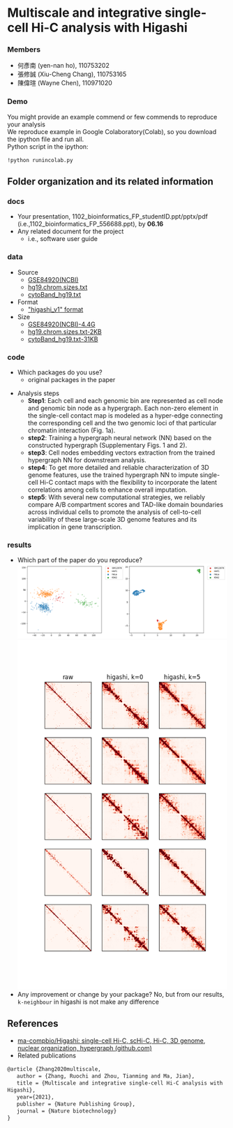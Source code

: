 # Multiscale and integrative single-cell Hi-C analysis with Higashi
### Members
* 何彥南 (yen-nan ho), 110753202
* 張修誠 (Xiu-Cheng Chang),	110753165
* 陳偉瑄 (Wayne Chen), 110971020

### Demo 
You might provide an example commend or few commends to reproduce your analysis  
We reproduce example in Google Colaboratory(Colab), so you download the ipython file and run all.  
Python script in the ipython:
```
!python runincolab.py
```

## Folder organization and its related information

### docs
* Your presentation, 1102_bioinformatics_FP_studentID.ppt/pptx/pdf (i.e.,1102_bioinformatics_FP_556688.ppt), by **06.16**
* Any related document for the project
  * i.e., software user guide

### data
- Source
  - [GSE84920(NCBI)](https://www.ncbi.nlm.nih.gov/geo/query/acc.cgi?acc=GSE84920)
  - [hg19.chrom.sizes.txt](https://github.com/biogo/biogo/blob/master/feat/genome/human/hg19/hg19_cytoBand.txt.gz)
  - [cytoBand_hg19.txt](https://www.bing.com/ck/a?!&&p=fb88d8adf2973b1d62f106a27de877b200fdee63a71bf0e78df82dad6bed0851JmltdHM9MTY1NTMxNjI5NCZpZ3VpZD1iYTViYTc2OS1iMmY5LTQ4NDQtOWU0Zi0yOTlmNzM2MzZjYzcmaW5zaWQ9NTE0Mg&ptn=3&fclid=a8a23e00-ecd5-11ec-8568-8a03c052f1f3&u=a1aHR0cHM6Ly9oZ2Rvd25sb2FkLmNzZS51Y3NjLmVkdS9nb2xkZW5wYXRoL2hnMTkvZGF0YWJhc2UvY3l0b0JhbmQudHh0Lmd6&ntb=1)
- Format
  - ["higashi_v1" format](https://github.com/ma-compbio/Higashi/wiki/Input-Files)
- Size
  - [GSE84920(NCBI)-4.4G](https://www.ncbi.nlm.nih.gov/geo/query/acc.cgi?acc=GSE84920)
  - [hg19.chrom.sizes.txt-2KB](https://github.com/biogo/biogo/blob/master/feat/genome/human/hg19/hg19_cytoBand.txt.gz)
  - [cytoBand_hg19.txt-31KB](https://www.bing.com/ck/a?!&&p=fb88d8adf2973b1d62f106a27de877b200fdee63a71bf0e78df82dad6bed0851JmltdHM9MTY1NTMxNjI5NCZpZ3VpZD1iYTViYTc2OS1iMmY5LTQ4NDQtOWU0Zi0yOTlmNzM2MzZjYzcmaW5zaWQ9NTE0Mg&ptn=3&fclid=a8a23e00-ecd5-11ec-8568-8a03c052f1f3&u=a1aHR0cHM6Ly9oZ2Rvd25sb2FkLmNzZS51Y3NjLmVkdS9nb2xkZW5wYXRoL2hnMTkvZGF0YWJhc2UvY3l0b0JhbmQudHh0Lmd6&ntb=1)

### code
* Which packages do you use? 
  * original packages in the paper
- Analysis steps
  - **Step1**: Each cell and each genomic bin are represented as cell node and genomic bin node as a hypergraph. 
Each non-zero element in the single-cell contact map is modeled as a hyper-edge connecting the corresponding cell and the two genomic loci of that particular chromatin interaction (Fig. 1a). 
  - **step2**: Training a hypergraph neural network (NN) based on the constructed hypergraph (Supplementary Figs. 1 and 2).
  - **step3**: Cell nodes embedding vectors extraction from the trained hypergraph NN for downstream analysis. 
  - **step4**: To get more detailed and reliable characterization of 3D genome features, use the trained hypergraph NN to impute single-cell Hi-C contact maps with the flexibility to incorporate the latent correlations among cells to enhance overall imputation. 
  - **step5**: With several new computational strategies, we reliably compare A/B compartment scores and TAD-like domain boundaries across individual cells to promote the analysis of cell-to-cell variability of these large-scale 3D genome features and its implication in gene transcription. 

### results
* Which part of the paper do you reproduce?
![](results/output1.png)
![](results/output3.png)
* Any improvement or change by your package?
 No, but from our results,  `k-neighbour` in higashi  is not make any difference
## References
* [ma-compbio/Higashi: single-cell Hi-C, scHi-C, Hi-C, 3D genome, nuclear organization, hypergraph (github.com)](https://github.com/ma-compbio/Higashi#:~:text=As%20a%20computational%20framework%20for%20scHi-C%20analysis%2C%20Higashi,the%20cell%20node%20and%20the%20genomic%20bin%20node.)
* Related publications
 ```
@article {Zhang2020multiscale,
	author = {Zhang, Ruochi and Zhou, Tianming and Ma, Jian},
	title = {Multiscale and integrative single-cell Hi-C analysis with Higashi},
	year={2021},
	publisher = {Nature Publishing Group},
	journal = {Nature biotechnology}
}
```
